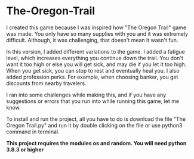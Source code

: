 # The-Oregon-Trail

I created this game because I was inspired how "The Oregon Trail" game was made. You only have so many supplies with you and it was extremely difficult. Although, it was challenging, that doesn't mean it wasn't fun.

In this version, I added different variations to the game. I added a fatigue level, which increases everything you continue down the trail. You don't want it too high or else you will get sick, and may die if you let it too high. When you get sick, you can stop to rest and eventually heal you. I also added profession perks. For example, when choosing banker, you get discounts from nearby travelers.

I ran into some challenges while making this, and if you have any suggestions or errors that you run into while running this game, let me know.

To install and run the project, all you have to do is download the file "The Oregon Trail.py" and run it by double clicking on the file or use python3 command in terminal.

**This project requires the modules os and random. You will need python 3.8.3 or higher**
